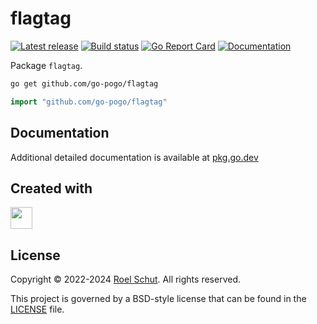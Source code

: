 flagtag
=======
[![Latest release][latest-release-img]][latest-release-url]
[![Build status][build-status-img]][build-status-url]
[![Go Report Card][report-img]][report-url]
[![Documentation][doc-img]][doc-url]

[latest-release-img]: https://img.shields.io/github/release/go-pogo/flagtag.svg?label=latest

[latest-release-url]: https://github.com/go-pogo/flagtag/releases

[build-status-img]: https://github.com/go-pogo/flagtag/actions/workflows/test.yml/badge.svg

[build-status-url]: https://github.com/go-pogo/flagtag/actions/workflows/test.yml

[report-img]: https://goreportcard.com/badge/github.com/go-pogo/flagtag

[report-url]: https://goreportcard.com/report/github.com/go-pogo/flagtag

[doc-img]: https://godoc.org/github.com/go-pogo/flagtag?status.svg

[doc-url]: https://pkg.go.dev/github.com/go-pogo/flagtag


Package `flagtag`.

```sh
go get github.com/go-pogo/flagtag
```

```go
import "github.com/go-pogo/flagtag"
```

## Documentation
Additional detailed documentation is available at [pkg.go.dev][doc-url]

## Created with
<a href="https://www.jetbrains.com/?from=go-pogo" target="_blank"><img src="https://resources.jetbrains.com/storage/products/company/brand/logos/GoLand_icon.png" width="35" /></a>

## License
Copyright © 2022-2024 [Roel Schut](https://roelschut.nl). All rights reserved.

This project is governed by a BSD-style license that can be found in the [LICENSE](LICENSE) file.
